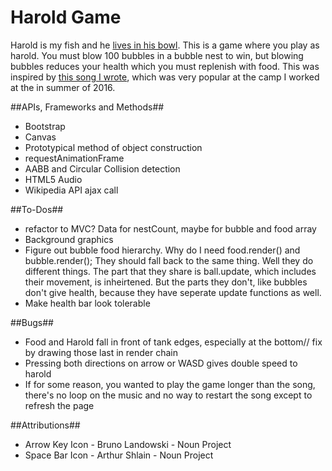 # Harold Game
Harold is my fish and he [lives in his bowl](https://taylornodell.bandcamp.com/track/harolds-song). This is a game where you play as harold. You must blow 100 bubbles in a bubble nest to win, but blowing bubbles reduces your health which you must replenish with food. This was inspired by [this song I wrote](https://taylornodell.bandcamp.com/track/harolds-song), which was very popular at the camp I worked at the in summer of 2016.

##APIs, Frameworks and Methods##
* Bootstrap
* Canvas
* Prototypical method of object construction
* requestAnimationFrame
* AABB and Circular Collision detection
* HTML5 Audio
* Wikipedia API ajax call

##To-Dos##
* refactor to  MVC? Data for nestCount, maybe for bubble and food array
* Background graphics
* Figure out bubble food hierarchy. Why do I need food.render() and bubble.render(); They should fall back to the same thing. Well they do different things. The part that they share is ball.update, which includes their movement, is inheirtened. But the parts they don't, like bubbles don't give health, because they have seperate update functions as well.
* Make health bar look tolerable

##Bugs##
* Food and Harold fall in front of tank edges, especially at the bottom// fix by drawing those last in render chain
* Pressing both directions on arrow or WASD gives double speed to harold
* If for some reason, you wanted to play the game longer than the song, there's no loop on the music and no way to restart the song except to refresh the page

##Attributions##
* Arrow Key Icon - Bruno Landowski - Noun Project
* Space Bar Icon - Arthur Shlain - Noun Project
